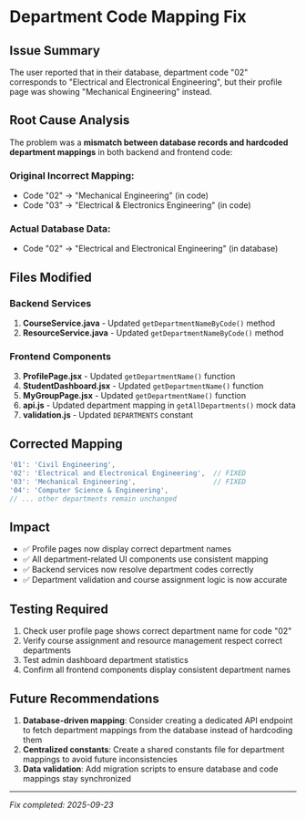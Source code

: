 # Department Code Mapping Fix

## Issue Summary
The user reported that in their database, department code "02" corresponds to "Electrical and Electronical Engineering", but their profile page was showing "Mechanical Engineering" instead.

## Root Cause Analysis
The problem was a **mismatch between database records and hardcoded department mappings** in both backend and frontend code:

### Original Incorrect Mapping:
- Code "02" → "Mechanical Engineering" (in code)  
- Code "03" → "Electrical & Electronics Engineering" (in code)

### Actual Database Data:
- Code "02" → "Electrical and Electronical Engineering" (in database)

## Files Modified

### Backend Services
1. **CourseService.java** - Updated `getDepartmentNameByCode()` method
2. **ResourceService.java** - Updated `getDepartmentNameByCode()` method

### Frontend Components  
3. **ProfilePage.jsx** - Updated `getDepartmentName()` function
4. **StudentDashboard.jsx** - Updated `getDepartmentName()` function
5. **MyGroupPage.jsx** - Updated `getDepartmentName()` function
6. **api.js** - Updated department mapping in `getAllDepartments()` mock data
7. **validation.js** - Updated `DEPARTMENTS` constant

## Corrected Mapping
```javascript
'01': 'Civil Engineering',
'02': 'Electrical and Electronical Engineering',  // FIXED
'03': 'Mechanical Engineering',                   // FIXED  
'04': 'Computer Science & Engineering',
// ... other departments remain unchanged
```

## Impact
- ✅ Profile pages now display correct department names
- ✅ All department-related UI components use consistent mapping
- ✅ Backend services now resolve department codes correctly
- ✅ Department validation and course assignment logic is now accurate

## Testing Required
1. Check user profile page shows correct department name for code "02"
2. Verify course assignment and resource management respect correct departments
3. Test admin dashboard department statistics 
4. Confirm all frontend components display consistent department names

## Future Recommendations
1. **Database-driven mapping**: Consider creating a dedicated API endpoint to fetch department mappings from the database instead of hardcoding them
2. **Centralized constants**: Create a shared constants file for department mappings to avoid future inconsistencies
3. **Data validation**: Add migration scripts to ensure database and code mappings stay synchronized

---
*Fix completed: 2025-09-23*